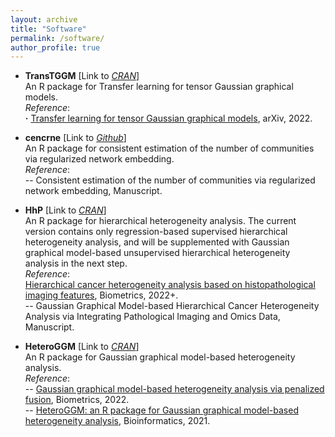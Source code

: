 ```yaml
---
layout: archive
title: "Software"
permalink: /software/
author_profile: true
---
```


- **TransTGGM** [Link to [*CRAN*](https://cran.r-project.org/web/packages/TransTGGM/)]   
An R package for Transfer learning for tensor Gaussian graphical models.  
*Reference*:  
**·** [Transfer learning for tensor Gaussian graphical models](https://arxiv.org/abs/2211.09391), arXiv, 2022.

- **cencrne** [Link to [*Github*](https://github.com/Ren-Mingyang/cencrne)]   
An R package for consistent estimation of the number of communities via regularized network embedding.  
*Reference*:  
-- Consistent estimation of the number of communities via regularized network embedding, Manuscript.

- **HhP** [Link to [*CRAN*](https://cran.r-project.org/web/packages/HhP/)]   
An R package for hierarchical heterogeneity analysis. The current version contains only regression-based supervised hierarchical heterogeneity analysis, and will be supplemented with Gaussian graphical model-based unsupervised hierarchical heterogeneity analysis in the next step.  
*Reference*:  
[Hierarchical cancer heterogeneity analysis based on histopathological imaging features](https://doi.org/10.1111/biom.13544), Biometrics, 2022+.    
-- Gaussian Graphical Model-based Hierarchical Cancer Heterogeneity Analysis via Integrating Pathological Imaging and Omics Data, Manuscript.

- **HeteroGGM** [Link to [*CRAN*](https://CRAN.R-project.org/package=HeteroGGM)]   
An R package for Gaussian graphical model-based heterogeneity analysis.  
*Reference*:  
-- [Gaussian graphical model-based heterogeneity analysis via penalized fusion](https://doi.org/10.1111/biom.13426), Biometrics, 2022.  
-- [HeteroGGM: an R package for Gaussian graphical model-based heterogeneity analysis](https://doi.org/10.1093/bioinformatics/btab134), Bioinformatics, 2021.     
 
